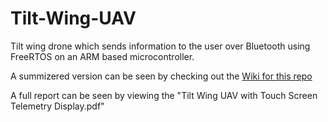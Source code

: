 # Tilt-Wing-UAV
Tilt wing drone which sends information to the user over Bluetooth using FreeRTOS on an ARM based microcontroller.

A summizered version can be seen by checking out the [Wiki for this repo](https://github.com/wheatg/Tilt-Wing-UAV/wiki)

A full report can be seen by viewing the "Tilt Wing UAV with Touch Screen Telemetry Display.pdf"
